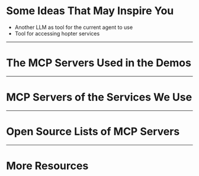 # Some Ideas That May Inspire You

- Another LLM as tool for the current agent to use
- Tool for accessing hopter services


---

# The MCP Servers Used in the Demos

---

# MCP Servers of the Services We Use

---

# Open Source Lists of MCP Servers

---

# More Resources
